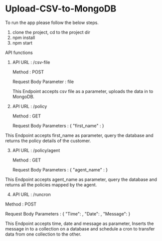 # Upload-CSV-to-MongoDB

To run the app please follow the below steps.

1. clone the project, cd to the project dir
2. npm install
3. npm start

API functions 

1. API URL : <baseurl>/csv-file
   
   Method : POST 
   
   Request Body Parameter : file
  
   This Endpoint accepts csv file as a parameter, uploads the data in to MongoDB.

2. API URL : <baseurl>/policy
   
   Method : GET
   
   Request Body Parameters : 
   {
       "first_name" : <username>
   }
  
  This Endpoint accepts first_name as parameter, query the database and returns the policy details of the customer.
   
3. API URL : <baseurl>/policy/agent
   
   Method : GET
   
   Request Body Parameters : 
   {
       "agent_name" : <agentname>
   }
   
  This Endpoint accepts agent_name as parameter, query the database and returns all the policies mapped by the agent.
  
4.  API URL : <baseurl>/runcron
   
   Method : POST
   
   Request Body Parameters : 
   {
      "Time": <time>,
      "Date": <date>,
      "Message": <message>
   }
   
  This Endpoint accepts time, date and message as parameter, Inserts the message in to a collection on a database and schedule a cron to transfer data from one collection to the  other.
  
 
